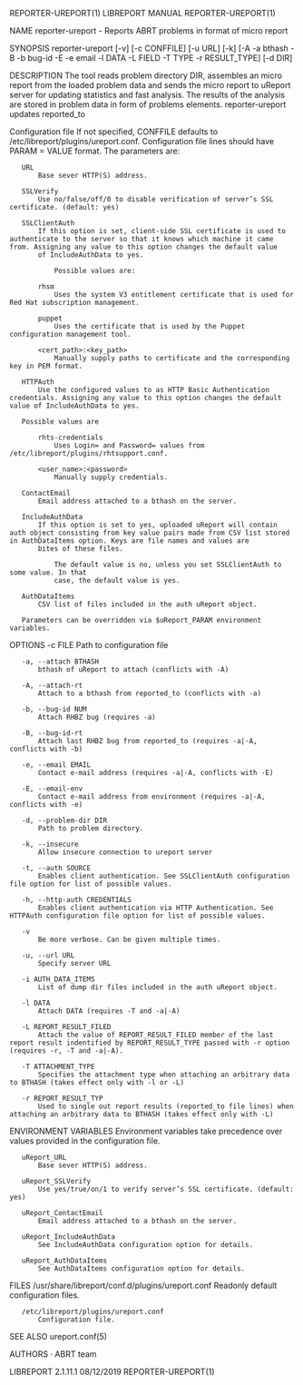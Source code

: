 REPORTER-UREPORT(1)                                                                            LIBREPORT MANUAL                                                                           REPORTER-UREPORT(1)



NAME
       reporter-ureport - Reports ABRT problems in format of micro report

SYNOPSIS
       reporter-ureport [-v] [-c CONFFILE] [-u URL] [-k] [-A -a bthash -B -b bug-id -E -e email -l DATA -L FIELD -T TYPE -r RESULT_TYPE] [-d DIR]

DESCRIPTION
       The tool reads problem directory DIR, assembles an micro report from the loaded problem data and sends the micro report to uReport server for updating statistics and fast analysis. The results of
       the analysis are stored in problem data in form of problems elements. reporter-ureport updates reported_to

   Configuration file
       If not specified, CONFFILE defaults to /etc/libreport/plugins/ureport.conf. Configuration file lines should have PARAM = VALUE format. The parameters are:

       URL
           Base sever HTTP(S) address.

       SSLVerify
           Use no/false/off/0 to disable verification of server’s SSL certificate. (default: yes)

       SSLClientAuth
           If this option is set, client-side SSL certificate is used to authenticate to the server so that it knows which machine it came from. Assigning any value to this option changes the default value
           of IncludeAuthData to yes.

               Possible values are:

           rhsm
               Uses the system V3 entitlement certificate that is used for Red Hat subscription management.

           puppet
               Uses the certificate that is used by the Puppet configuration management tool.

           <cert_path>:<key_path>
               Manually supply paths to certificate and the corresponding key in PEM format.

       HTTPAuth
           Use the configured values to as HTTP Basic Authentication credentials. Assigning any value to this option changes the default value of IncludeAuthData to yes.

       Possible values are

           rhts-credentials
               Uses Login= and Password= values from /etc/libreport/plugins/rhtsupport.conf.

           <user_name>:<password>
               Manually supply credentials.

       ContactEmail
           Email address attached to a bthash on the server.

       IncludeAuthData
           If this option is set to yes, uploaded uReport will contain auth object consisting from key value pairs made from CSV list stored in AuthDataItems option. Keys are file names and values are
           bites of these files.

               The default value is no, unless you set SSLClientAuth to some value. In that
               case, the default value is yes.

       AuthDataItems
           CSV list of files included in the auth uReport object.

       Parameters can be overridden via $uReport_PARAM environment variables.

OPTIONS
       -c FILE
           Path to configuration file

       -a, --attach BTHASH
           bthash of uReport to attach (conflicts with -A)

       -A, --attach-rt
           Attach to a bthash from reported_to (conflicts with -a)

       -b, --bug-id NUM
           Attach RHBZ bug (requires -a)

       -B, --bug-id-rt
           Attach last RHBZ bug from reported_to (requires -a|-A, conflicts with -b)

       -e, --email EMAIL
           Contact e-mail address (requires -a|-A, conflicts with -E)

       -E, --email-env
           Contact e-mail address from environment (requires -a|-A, conflicts with -e)

       -d, --problem-dir DIR
           Path to problem directory.

       -k, --insecure
           Allow insecure connection to ureport server

       -t, --auth SOURCE
           Enables client authentication. See SSLClientAuth configuration file option for list of possible values.

       -h, --http-auth CREDENTIALS
           Enables client authentication via HTTP Authentication. See HTTPAuth configuration file option for list of possible values.

       -v
           Be more verbose. Can be given multiple times.

       -u, --url URL
           Specify server URL

       -i AUTH_DATA_ITEMS
           List of dump dir files included in the auth uReport object.

       -l DATA
           Attach DATA (requires -T and -a|-A)

       -L REPORT_RESULT_FILED
           Attach the value of REPORT_RESULT_FILED member of the last report result indentified by REPORT_RESULT_TYPE passed with -r option (requires -r, -T and -a|-A).

       -T ATTACHMENT_TYPE
           Specifies the attachment type when attaching an arbitrary data to BTHASH (takes effect only with -l or -L)

       -r REPORT_RESULT_TYP
           Used to single out report results (reported_to file lines) when attaching an arbitrary data to BTHASH (takes effect only with -L)

ENVIRONMENT VARIABLES
       Environment variables take precedence over values provided in the configuration file.

       uReport_URL
           Base sever HTTP(S) address.

       uReport_SSLVerify
           Use yes/true/on/1 to verify server’s SSL certificate. (default: yes)

       uReport_ContactEmail
           Email address attached to a bthash on the server.

       uReport_IncludeAuthData
           See IncludeAuthData configuration option for details.

       uReport_AuthDataItems
           See AuthDataItems configuration option for details.

FILES
       /usr/share/libreport/conf.d/plugins/ureport.conf
           Readonly default configuration files.

       /etc/libreport/plugins/ureport.conf
           Configuration file.

SEE ALSO
       ureport.conf(5)

AUTHORS
       ·   ABRT team



LIBREPORT 2.1.11.1                                                                                08/12/2019                                                                              REPORTER-UREPORT(1)
